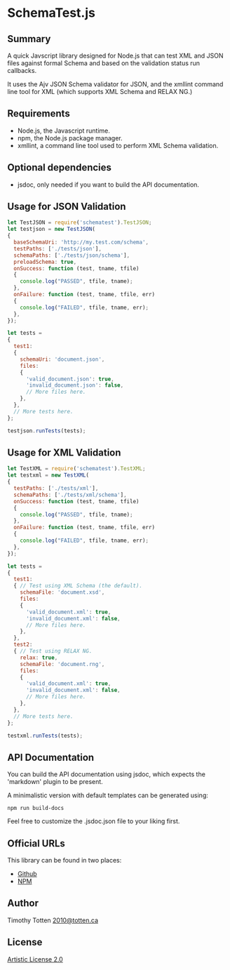 # SchemaTest.js

## Summary

A quick Javscript library designed for Node.js that can test XML and JSON
files against formal Schema and based on the validation status run callbacks.

It uses the Ajv JSON Schema validator for JSON, and the xmllint command line
tool for XML (which supports XML Schema and RELAX NG.)

## Requirements

* Node.js, the Javascript runtime.
* npm, the Node.js package manager.
* xmllint, a command line tool used to perform XML Schema validation.

## Optional dependencies

* jsdoc, only needed if you want to build the API documentation.

## Usage for JSON Validation

```javascript
let TestJSON = require('schematest').TestJSON;
let testjson = new TestJSON(
{
  baseSchemaUri: 'http://my.test.com/schema',
  testPaths: ['./tests/json'],
  schemaPaths: ['./tests/json/schema'],
  preloadSchema: true,
  onSuccess: function (test, tname, tfile)
  {
    console.log("PASSED", tfile, tname);
  },
  onFailure: function (test, tname, tfile, err)
  {
    console.log("FAILED", tfile, tname, err);
  },
});

let tests =
{
  test1:
  {
    schemaUri: 'document.json',
    files:
    {
      'valid_document.json': true,
      'invalid_document.json': false,
      // More files here.
    },
  },
  // More tests here.
};

testjson.runTests(tests);
```

## Usage for XML Validation

```javascript
let TestXML = require('schematest').TestXML;
let testxml = new TestXML(
{
  testPaths: ['./tests/xml'],
  schemaPaths: ['./tests/xml/schema'],
  onSuccess: function (test, tname, tfile)
  {
    console.log("PASSED", tfile, tname);
  },
  onFailure: function (test, tname, tfile, err)
  {
    console.log("FAILED", tfile, tname, err);
  },
});

let tests =
{
  test1:
  { // Test using XML Schema (the default).
    schemaFile: 'document.xsd',
    files:
    {
      'valid_document.xml': true,
      'invalid_document.xml': false,
      // More files here.
    },
  },
  test2:
  { // Test using RELAX NG.
    relax: true,
    schemaFile: 'document.rng',
    files:
    {
      'valid_document.xml': true,
      'invalid_document.xml': false,
      // More files here.
    },
  },
  // More tests here.
};

testxml.runTests(tests);
```

## API Documentation

You can build the API documentation using jsdoc, which expects the
'markdown' plugin to be present.

A minimalistic version with default templates can be generated using:

```
npm run build-docs
```

Feel free to customize the .jsdoc.json file to your liking first.

## Official URLs

This library can be found in two places:

 * [Github](https://github.com/supernovus/schematest.js)
 * [NPM](https://www.npmjs.com/package/schematest)

## Author

Timothy Totten <2010@totten.ca>

## License

[Artistic License 2.0](http://www.perlfoundation.org/artistic_license_2_0)

